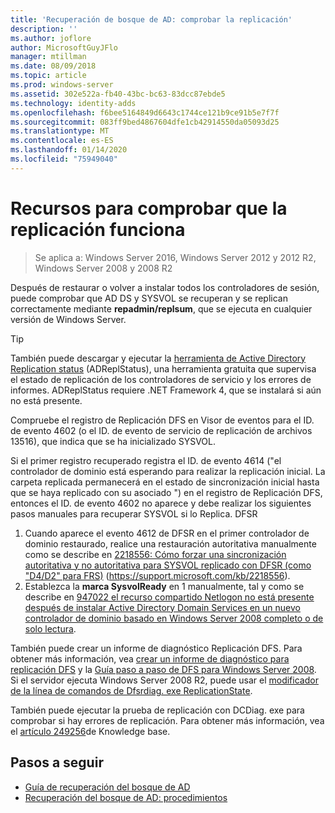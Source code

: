 ```yaml
---
title: 'Recuperación de bosque de AD: comprobar la replicación'
description: ''
ms.author: joflore
author: MicrosoftGuyJFlo
manager: mtillman
ms.date: 08/09/2018
ms.topic: article
ms.prod: windows-server
ms.assetid: 302e522a-fb40-43bc-bc63-83dcc87ebde5
ms.technology: identity-adds
ms.openlocfilehash: f6bee5164849d6643c1744ce121b9ce91b5e7f7f
ms.sourcegitcommit: 083ff9bed4867604dfe1cb42914550da05093d25
ms.translationtype: MT
ms.contentlocale: es-ES
ms.lasthandoff: 01/14/2020
ms.locfileid: "75949040"
---
```

# <a name="resources-to-verify-replication-is-working"></a>Recursos para comprobar que la replicación funciona 

>Se aplica a: Windows Server 2016, Windows Server 2012 y 2012 R2, Windows Server 2008 y 2008 R2

Después de restaurar o volver a instalar todos los controladores de sesión, puede comprobar que AD DS y SYSVOL se recuperan y se replican correctamente mediante **repadmin/replsum**, que se ejecuta en cualquier versión de Windows Server.  
  
> [!TIP]
> También puede descargar y ejecutar la [herramienta de Active Directory Replication status](https://www.microsoft.com/download/details.aspx?id=30005) (ADReplStatus), una herramienta gratuita que supervisa el estado de replicación de los controladores de servicio y los errores de informes. ADReplStatus requiere .NET Framework 4, que se instalará si aún no está presente.  

Compruebe el registro de Replicación DFS en Visor de eventos para el ID. de evento 4602 (o el ID. de evento de servicio de replicación de archivos 13516), que indica que se ha inicializado SYSVOL.  

Si el primer registro recuperado registra el ID. de evento 4614 ("el controlador de dominio está esperando para realizar la replicación inicial. La carpeta replicada permanecerá en el estado de sincronización inicial hasta que se haya replicado con su asociado ") en el registro de Replicación DFS, entonces el ID. de evento 4602 no aparece y debe realizar los siguientes pasos manuales para recuperar SYSVOL si lo Replica. DFSR  

1. Cuando aparece el evento 4612 de DFSR en el primer controlador de dominio restaurado, realice una restauración autoritativa manualmente como se describe en [2218556: Cómo forzar una sincronización autoritativa y no autoritativa para SYSVOL replicado con DFSR (como "D4/D2" para FRS)](https://support.microsoft.com/kb/2218556) (https://support.microsoft.com/kb/2218556).  
2. Establezca la **marca SysvolReady** en 1 manualmente, tal y como se describe en [947022 el recurso compartido Netlogon no está presente después de instalar Active Directory Domain Services en un nuevo controlador de dominio basado en Windows Server 2008 completo o de solo lectura](https://support.microsoft.com/kb/947022).  

También puede crear un informe de diagnóstico Replicación DFS. Para obtener más información, vea [crear un informe de diagnóstico para replicación DFS](https://technet.microsoft.com/library/cc754227.aspx) y la [Guía paso a paso de DFS para Windows Server 2008](https://technet.microsoft.com/library/cc732863\(WS.10\).aspx). Si el servidor ejecuta Windows Server 2008 R2, puede usar el [modificador de la línea de comandos de Dfsrdiag. exe ReplicationState](https://blogs.technet.com/b/filecab/archive/2009/05/28/dfsrdiag-exe-replicationstate-what-s-dfsr-up-to.aspx).  

También puede ejecutar la prueba de replicación con DCDiag. exe para comprobar si hay errores de replicación. Para obtener más información, vea el [artículo 249256](https://support.microsoft.com/kb/249256)de Knowledge base.

## <a name="next-steps"></a>Pasos a seguir

- [Guía de recuperación del bosque de AD](AD-Forest-Recovery-Guide.md)
- [Recuperación del bosque de AD: procedimientos](AD-Forest-Recovery-Procedures.md)
